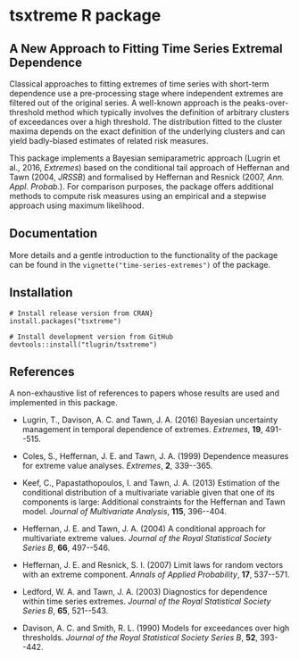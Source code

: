 # tsxtreme R package

## A New Approach to Fitting Time Series Extremal Dependence

Classical approaches to fitting extremes of time series with short-term
dependence use a pre-processing stage where independent extremes are filtered
out of the original series. A well-known approach is the peaks-over-threshold
method which typically involves the definition of arbitrary clusters of
exceedances over a high threshold. The distribution fitted to the cluster maxima
depends on the exact definition of the underlying clusters and can yield
badly-biased estimates of related risk measures.

This package implements a Bayesian semiparametric approach (Lugrin et al., 2016,
_Extremes_) based on the conditional tail approach of Heffernan and Tawn (2004,
_JRSSB_) and formalised by Heffernan and Resnick (2007, _Ann. Appl. Probab._).
For comparison purposes, the package offers additional methods to compute
risk measures using an empirical and a stepwise approach using maximum
likelihood.

## Documentation

More details and a gentle introduction to the functionality of the package can
be found in the `vignette("time-series-extremes")` of the package.

## Installation

```
# Install release version from CRAN}
install.packages("tsxtreme")

# Install development version from GitHub
devtools::install("tlugrin/tsxtreme")
```

## References

A non-exhaustive list of references to papers whose results are used and
implemented in this package.

* Lugrin, T., Davison, A. C. and Tawn, J. A. (2016) Bayesian uncertainty
  management in temporal dependence of extremes. _Extremes_, **19**, 491--515.

* Coles, S., Heffernan, J. E. and Tawn, J. A. (1999) Dependence measures for
  extreme value analyses. _Extremes_, **2**, 339--365.
  
* Keef, C., Papastathopoulos, I. and Tawn, J. A. (2013) Estimation of the
  conditional distribution of a multivariate variable given that one of its
  components is large: Additional constraints for the Heffernan and Tawn model.
  _Journal of Multivariate Analysis_, **115**, 396--404.

* Heffernan, J. E. and Tawn, J. A. (2004) A conditional approach for
  multivariate extreme values. _Journal of the Royal Statistical Society
  Series B_, **66**, 497--546.

* Heffernan, J. E. and Resnick, S. I. (2007) Limit laws for random vectors
  with an extreme component. _Annals of Applied Probability_, **17**,
  537--571.

* Ledford, W. A. and Tawn, J. A. (2003) Diagnostics for dependence within time
  series extremes. _Journal of the Royal Statistical Society Series B_,
  **65**, 521--543.

* Davison, A. C. and Smith, R. L. (1990) Models for exceedances over high
  thresholds. _Journal of the Royal Statistical Society Series B_, **52**,
  393--442.
